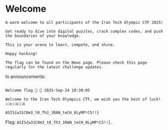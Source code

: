 # Welcome

```
A warm welcome to all participants of the Iran Tech Olympic CTF 2025!

Get ready to dive into digital puzzles, crack complex codes, and push the boundaries of your knowledge.

This is your arena to learn, compete, and shine.

Happy hacking!

The flag can be found on the News page. Please check this page regularly for the latest challenge updates.
```

In announcements:

```

Welcome flag 👋 🤗 2025-Sep-24 10:30:05

Welcome to the Iran Tech Olympics CTF, we wish you the best of luck! 🇮🇷🇮🇷🇮🇷

ASIS{w31C0m3_t0_Th3_1RAN_teCH_0LyMP!C5!!}
```

Flag: `ASIS{w31C0m3_t0_Th3_1RAN_teCH_0LyMP!C5!!}`.
